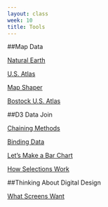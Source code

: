 ```yaml
---
layout: class
week: 10
title: Tools
---
```


##Map Data

[Natural Earth](http://www.naturalearthdata.com/)

[U.S. Atlas](http://nationalatlas.gov/index.html)

[Map Shaper](http://mapshaper.org/)

[Bostock U.S. Atlas](https://github.com/mbostock/us-atlas)

##D3 Data Join

[Chaining Methods](http://alignedleft.com/tutorials/d3/chaining-methods)

[Binding Data](http://alignedleft.com/tutorials/d3/binding-data)

[Let’s Make a Bar Chart](http://bost.ocks.org/mike/bar/)

[How Selections Work](http://bost.ocks.org/mike/selection/)

##Thinking About Digital Design

[What Screens Want](http://frankchimero.com/what-screens-want/)


